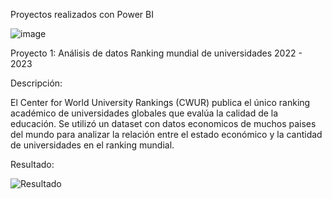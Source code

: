 Proyectos realizados con Power BI

![image](https://user-images.githubusercontent.com/22831604/232206439-15c5af41-e03e-4d9f-9e1e-6a564ae7f476.png)

Proyecto 1: Análisis de datos Ranking mundial de universidades 2022 - 2023

Descripción: 

El Center for World University Rankings (CWUR) publica el único ranking académico de universidades globales que evalúa la calidad de la educación. Se utilizó un dataset con datos economicos de muchos paises del mundo para analizar la relación entre el estado económico y la cantidad de universidades en el ranking mundial.

Resultado:

![Resultado](https://user-images.githubusercontent.com/22831604/232206605-1747165a-109f-4386-8d7d-92a04bda4ea2.JPG)
